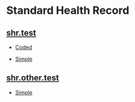 # Standard Health Record

<div class="row">

## [shr.test](shr/test/index.md#)

<div class="col-md-4">

- [Coded](shr/test/index.md#Coded)

</div>

<div class="col-md-4">

- [Simple](shr/test/index.md#Simple)

</div>

</div>

<div class="row">

## [shr.other.test](shr/other/test/index.md#)

<div class="col-md-4">

- [Simple](shr/other/test/index.md#Simple)

</div>

</div>